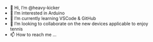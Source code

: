 - 👋 Hi, I’m @heavy-kicker
- 👀 I’m interested in Arduino
- 🌱 I’m currently learning VSCode & GitHub
- 💞️ I’m looking to collaborate on the new devices applicable to enjoy tennis
- 📫 How to reach me ...

<!---
heavy-kicker/heavy-kicker is a ✨ special ✨ repository because its `README.md` (this file) appears on your GitHub profile.
You can click the Preview link to take a look at your changes.
--->
